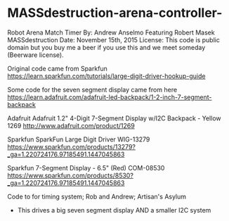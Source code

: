 # MASSdestruction-arena-controller-
Robot Arena Match Timer 
By: Andrew Anselmo Featuring Robert Masek
MASSdestruction
Date: November 15th, 2015
License: This code is public domain but you buy me a beer if you use this and we meet someday (Beerware license).

Original code came from Sparkfun https://learn.sparkfun.com/tutorials/large-digit-driver-hookup-guide

Some code for the seven segment display came from here https://learn.adafruit.com/adafruit-led-backpack/1-2-inch-7-segment-backpack

Adafruit Adafruit 1.2" 4-Digit 7-Segment Display w/I2C Backpack - Yellow 1269 http://www.adafruit.com/product/1269

Sparkfun SparkFun Large Digit Driver WIG-13279 https://www.sparkfun.com/products/13279?_ga=1.220724176.97185491.1447045863

Sparkfun 7-Segment Display - 6.5" (Red) COM-08530 https://www.sparkfun.com/products/8530?_ga=1.220724176.97185491.1447045863

Code to for timing system; Rob and Andrew; Artisan's Asylum
- This drives a big seven segment display AND a smaller I2C system
